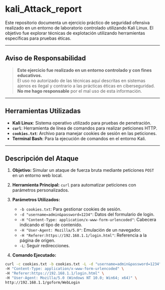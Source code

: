 # kali_Attack_report
Este repositorio documenta un ejercicio práctico de seguridad ofensiva realizado en un entorno de laboratorio controlado utilizando Kali Linux. El objetivo fue explorar técnicas de explotación utilizando herramientas específicas para pruebas éticas.

---

## Aviso de Responsabilidad

> **Este ejercicio fue realizado en un entorno controlado y con fines educativos.**  
> El uso no autorizado de las técnicas aquí descritas en sistemas ajenos es ilegal y contrario a las prácticas éticas en ciberseguridad.  
> **No me hago responsable** por el mal uso de esta información. 

---

## Herramientas Utilizadas

- **Kali Linux**: Sistema operativo utilizado para pruebas de penetración.  
- **`curl`**: Herramienta de línea de comandos para realizar peticiones HTTP.  
- **`cookies.txt`**: Archivo para manejar cookies de sesión en las peticiones.  
- **Terminal Bash**: Para la ejecución de comandos en el entorno Kali.

---

## Descripción del Ataque

1. **Objetivo:** Simular un ataque de fuerza bruta mediante peticiones `POST` en un entorno web local.  
2. **Herramienta Principal:** `curl` para automatizar peticiones con parámetros personalizados.  
3. **Parámetros Utilizados:**
    - `-b cookies.txt`: Para gestionar cookies de sesión.
    - `-d "username=admin&password=1234"`: Datos del formulario de login.
    - `-H "Content-Type: application/x-www-form-urlencoded"`: Cabecera indicando el tipo de contenido.
    - `-H "User-Agent: Mozilla/5.0"`: Emulación de un navegador.
    - `-H "Referer:https://192.168.1.1/login.html"`: Referencia a la página de origen.
    - `-L`: Seguir redirecciones.

4. **Comando Ejecutado:**  
```bash
curl -c cookies.txt -b cookies.txt -L -d "username=admin&password=1234" \
-H "Content-Type: application/x-www-form-urlencoded" \
-H "Referer:https://192.168.1.1/login.html" \
-H "User-Agent: Mozilla/5.0 (Windows NT 10.0; Win64; x64)" \
http://192.168.1.1/goform/WebLogin
